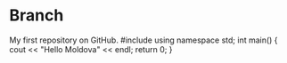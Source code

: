 # Branch
My first repository on GitHub.
#include <iostream>
using namespace std;
int main() {
    cout << "Hello Moldova" << endl;
    return 0;
    }
